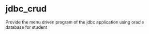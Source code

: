 # jdbc_crud
Provide the menu driven program of the jdbc application using oracle database for student
